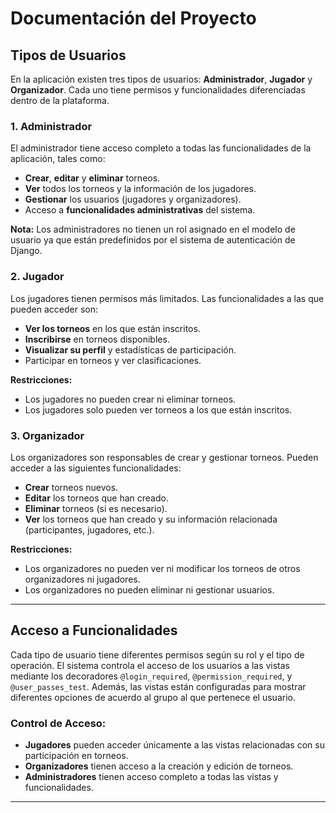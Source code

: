 # Documentación del Proyecto

## Tipos de Usuarios

En la aplicación existen tres tipos de usuarios: **Administrador**, **Jugador** y **Organizador**. Cada uno tiene permisos y funcionalidades diferenciadas dentro de la plataforma.

### 1. **Administrador**
   El administrador tiene acceso completo a todas las funcionalidades de la aplicación, tales como:
   - **Crear**, **editar** y **eliminar** torneos.
   - **Ver** todos los torneos y la información de los jugadores.
   - **Gestionar** los usuarios (jugadores y organizadores).
   - Acceso a **funcionalidades administrativas** del sistema.
   
   **Nota:** Los administradores no tienen un rol asignado en el modelo de usuario ya que están predefinidos por el sistema de autenticación de Django.

### 2. **Jugador**
   Los jugadores tienen permisos más limitados. Las funcionalidades a las que pueden acceder son:
   - **Ver los torneos** en los que están inscritos.
   - **Inscribirse** en torneos disponibles.
   - **Visualizar su perfil** y estadísticas de participación.
   - Participar en torneos y ver clasificaciones.
   
   **Restricciones:**
   - Los jugadores no pueden crear ni eliminar torneos.
   - Los jugadores solo pueden ver torneos a los que están inscritos.

### 3. **Organizador**
   Los organizadores son responsables de crear y gestionar torneos. Pueden acceder a las siguientes funcionalidades:
   - **Crear** torneos nuevos.
   - **Editar** los torneos que han creado.
   - **Eliminar** torneos (si es necesario).
   - **Ver** los torneos que han creado y su información relacionada (participantes, jugadores, etc.).
   
   **Restricciones:**
   - Los organizadores no pueden ver ni modificar los torneos de otros organizadores ni jugadores.
   - Los organizadores no pueden eliminar ni gestionar usuarios.

---

## Acceso a Funcionalidades

Cada tipo de usuario tiene diferentes permisos según su rol y el tipo de operación. El sistema controla el acceso de los usuarios a las vistas mediante los decoradores `@login_required`, `@permission_required`, y `@user_passes_test`. Además, las vistas están configuradas para mostrar diferentes opciones de acuerdo al grupo al que pertenece el usuario.

### Control de Acceso:
- **Jugadores** pueden acceder únicamente a las vistas relacionadas con su participación en torneos.
- **Organizadores** tienen acceso a la creación y edición de torneos.
- **Administradores** tienen acceso completo a todas las vistas y funcionalidades.

---




